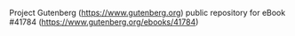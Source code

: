 Project Gutenberg (https://www.gutenberg.org) public repository for eBook #41784 (https://www.gutenberg.org/ebooks/41784)

